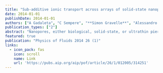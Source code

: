 ```yaml
---
title: "Sub-additive ionic transport across arrays of solid-state nanopores"
date: 2014-01-01
publishDate: 2014-01-01
authors: ["A Gadaleta", "C Sempere", "**Simon Gravelle**", "Alessandro Siria", "R Fulcrand", "C Ybert", "Lydéric Bocquet"]
publication_types: ["2"]
abstract: "Nanopores, either biological, solid-state, or ultrathin pierced graphene, are powerful tools which are central to many applications, from sensing of biological molecules to desalination and fabrication of ion selective membranes. However, the interpretation of transport through low aspect-ratio nanopores becomes particularly complex as 3D access effects outside the pores are expected to play a dominant role. Here, we report both experiments and theory showing that, in contrast to naïve expectations, long-range mutual interaction across an array of nanopores leads to a non-extensive, sub-linear scaling of the global conductance on the number of pores N. A scaling analysis demonstrates that the N-dependence of the conductance depends on the topology of the network. It scales like G∼ N/log N for a 1D line of pores, and like| | G∼ N for a 2D array, in agreement with experimental measurements. Our results …"
featured: true
publication: "Physics of Fluids 2014 26 (1)"
links:
  - icon_pack: fas
    icon: scroll
    name: Link
    url: 'https://pubs.aip.org/aip/pof/article/26/1/012005/314251'
---
```

